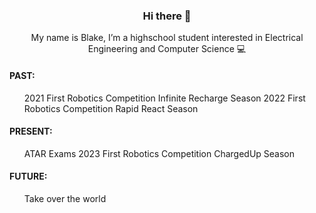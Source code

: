 <h3 align="center"> Hi there 👋 </h3>

<p align="center"> 
  My name is Blake, I’m a highschool student interested in Electrical Engineering and Computer Science 💻
</p>

<h4>
  PAST:
</h4>
<ul>
  2021 First Robotics Competition Infinite Recharge Season
  2022 First Robotics Competition Rapid React Season
</ul>

<h4>
PRESENT:
</h4>
<ul>
ATAR Exams
2023 First Robotics Competition ChargedUp Season
</ul>

<h4>
FUTURE:
</h4>
<ul>
Take over the world
</ul>
